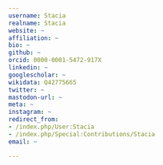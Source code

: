 ```yaml
---
username: Stacia
realname: Stacia
website: ~
affiliation: ~
bio: ~
github: ~
orcid: 0000-0001-5472-917X
linkedin: ~
googlescholar: ~
wikidata: Q42775665
twitter: ~
mastodon-url: ~
meta: ~
instagram: ~
redirect_from:
- /index.php/User:Stacia
- /index.php/Special:Contributions/Stacia
email: ~

---
```

